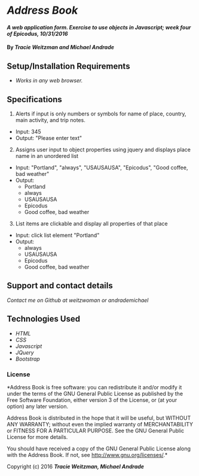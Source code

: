 # _Address Book_

#### _A web application form. Exercise to use objects in Javascript; week four of Epicodus, 10/31/2016_

#### By _**Tracie Weitzman and Michael Andrade**_

## Setup/Installation Requirements

* _Works in any web browser._

## Specifications

1. Alerts if input is only numbers or symbols for name of place, country, main activity, and trip notes.
* Input: 345
* Output: "Please enter text"

2. Assigns user input to object properties using jquery and displays place name in an unordered list
* Input: "Portland", "always", "USAUSAUSA", "Epicodus", "Good coffee, bad weather"
* Output:
  - Portland
  - always
  - USAUSAUSA
  - Epicodus
  - Good coffee, bad weather

3. List items are clickable and display all properties of that place
* Input: click list element "Portland"
* Output:
  - always
  - USAUSAUSA
  - Epicodus
  - Good coffee, bad weather

## Support and contact details

_Contact me on Github at weitzwoman or andrademichael_

## Technologies Used

* _HTML_
* _CSS_
* _Javascript_
* _JQuery_
* _Bootstrap_

### License

*Address Book is free software: you can redistribute it and/or modify
it under the terms of the GNU General Public License as published by
the Free Software Foundation, either version 3 of the License, or
(at your option) any later version.

Address Book is distributed in the hope that it will be useful,
but WITHOUT ANY WARRANTY; without even the implied warranty of
MERCHANTABILITY or FITNESS FOR A PARTICULAR PURPOSE. See the
GNU General Public License for more details.

You should have received a copy of the GNU General Public License
along with the Address Book. If not, see <http://www.gnu.org/licenses/>.*

Copyright (c) 2016 **_Tracie Weitzman, Michael Andrade_**

